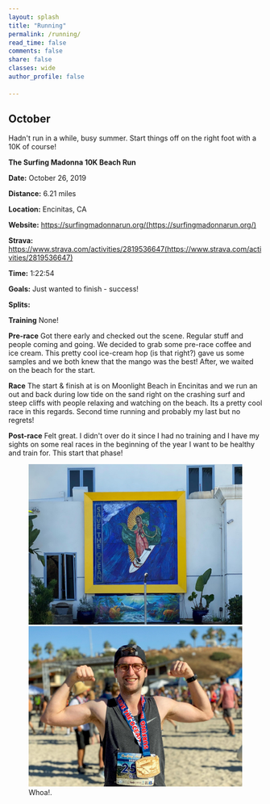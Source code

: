 ```yaml
---
layout: splash
title: "Running"
permalink: /running/
read_time: false
comments: false
share: false
classes: wide
author_profile: false

---
```

## October

Hadn't run in a while, busy summer. Start things off on the right foot with a 10K of course!

**The Surfing Madonna 10K Beach Run**

**Date:** October 26, 2019

**Distance:** 6.21 miles

**Location:** Encinitas, CA

**Website:** https://surfingmadonnarun.org/(https://surfingmadonnarun.org/)

**Strava:** https://www.strava.com/activities/2819536647(https://www.strava.com/activities/2819536647)

**Time:** 1:22:54

**Goals:** Just wanted to finish - success!

**Splits:**
<img src="{{ dwelkie.github.io }}/assets/images/Surfingmadonna-1.png" alt="">

**Training**
None!

**Pre-race**
Got there early and checked out the scene. Regular stuff and people coming and going. We decided to grab some pre-race coffee and ice cream. This pretty cool ice-cream hop (is that right?) gave us some samples and we both knew that the mango was the best! After, we waited on the beach for the start.

**Race**
The start & finish at is on Moonlight Beach in Encinitas and we run an out and back during low tide on the sand right on the crashing surf and steep cliffs with people relaxing and watching on the beach. Its a pretty cool race in this regards. Second time running and probably my last but no regrets!

**Post-race**
Felt great. I didn't over do it since I had no training and I have my sights on some real races in the beginning of the year I want to be healthy and train for. This start that phase!

<figure class="half">
    <a href="/assets/images/Surfingmadonna-2.jpg"><img src="/assets/images/Surfingmadonna-2.jpg"></a>
    <a href="/assets/images/Surfingmadonna-3.jpg"><img src="/assets/images/Surfingmadonna-3.jpg"></a>
    <figcaption>Whoa!.</figcaption>
</figure>
